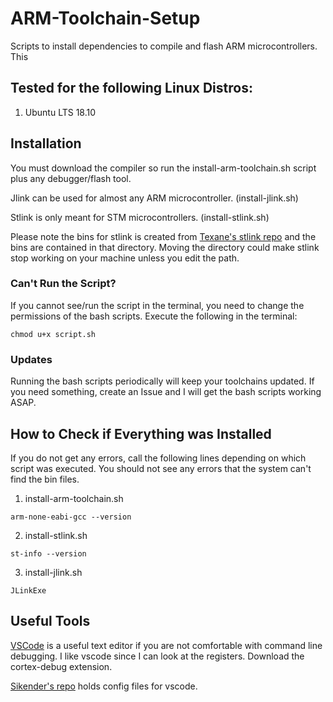 # ARM-Toolchain-Setup
Scripts to install dependencies to compile and flash ARM microcontrollers. This 

## Tested for the following Linux Distros:
1. Ubuntu LTS 18.10

## Installation
You must download the compiler so run the install-arm-toolchain.sh script plus any debugger/flash tool.

Jlink can be used for almost any ARM microcontroller. (install-jlink.sh)

Stlink is only meant for STM microcontrollers. (install-stlink.sh)

Please note the bins for stlink is created from [Texane's stlink repo](https://github.com/texane/stlink) and the bins are contained in that directory. Moving the directory could make stlink stop working on your machine unless you edit the path.

### Can't Run the Script?
If you cannot see/run the script in the terminal, you need to change the permissions of the bash scripts. Execute the following in the terminal:
```
chmod u+x script.sh
```

### Updates
Running the bash scripts periodically will keep your toolchains updated. If you need something, create an Issue and I will get the bash scripts working ASAP.

## How to Check if Everything was Installed
If you do not get any errors, call the following lines depending on which script was executed. You should not see any errors that the system can't find the bin files.
1. install-arm-toolchain.sh
```
arm-none-eabi-gcc --version
```
2. install-stlink.sh
```
st-info --version
```
3. install-jlink.sh
```
JLinkExe
```

## Useful Tools
[VSCode](https://code.visualstudio.com/) is a useful text editor if you are not comfortable with command line debugging. I like vscode since I can look at the registers. Download the cortex-debug extension.

[Sikender's repo](https://github.com/kendiser5000/Visual-Studio-Code-Config-Microcontrollers) holds config files for vscode.